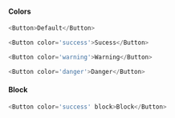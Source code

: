 #### Colors
```js
<Button>Default</Button>
```
```js
<Button color='success'>Sucess</Button>

```
```js
<Button color='warning'>Warning</Button>
```
```js
<Button color='danger'>Danger</Button>
```
#### Block
```js
<Button color='success' block>Block</Button>
```
